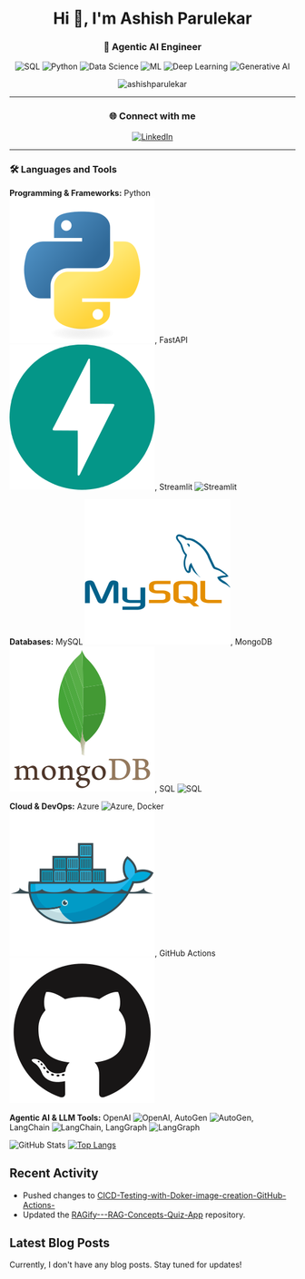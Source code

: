 <h1 align="center">Hi 👋, I'm Ashish Parulekar</h1>
<h3 align="center">
  🚀 Agentic AI Engineer 
</h3>

<p align="center">
  <img src="https://img.shields.io/badge/SQL-Orange?style=for-the-badge&logo=postgresql" alt="SQL" />
  <img src="https://img.shields.io/badge/Python-Blue?style=for-the-badge&logo=python" alt="Python" />
  <img src="https://img.shields.io/badge/Data%20Science-Purple?style=for-the-badge&logo=databricks" alt="Data Science" />
  <img src="https://img.shields.io/badge/Machine%20Learning-LightBlue?style=for-the-badge&logo=tensorflow" alt="ML" />
  <img src="https://img.shields.io/badge/Deep%20Learning-Pink?style=for-the-badge&logo=keras" alt="Deep Learning" />
  <img src="https://img.shields.io/badge/Generative%20AI-Red?style=for-the-badge&logo=openai" alt="Generative AI" />
</p>

<p align="center">
  <img src="https://komarev.com/ghpvc/?username=ashishparulekar&label=Profile%20views&color=0e75b6&style=flat" alt="ashishparulekar" />
</p>

---

<h3 align="center">🌐 Connect with me</h3>
<p align="center">
  <a href="https://linkedin.com/in/ashish parulekar" target="blank">
    <img align="center" src="https://raw.githubusercontent.com/rahuldkjain/github-profile-readme-generator/master/src/images/icons/Social/linked-in-alt.svg" alt="LinkedIn" height="30" width="40" />
  </a>
</p>

---

### 🛠️ Languages and Tools

**Programming & Frameworks:** Python ![Python](https://raw.githubusercontent.com/devicons/devicon/master/icons/python/python-original.svg), FastAPI ![FastAPI](https://raw.githubusercontent.com/devicons/devicon/master/icons/fastapi/fastapi-original.svg), Streamlit ![Streamlit](https://streamlit.io/images/brand/streamlit-mark-color.png)

**Databases:** MySQL ![MySQL](https://raw.githubusercontent.com/devicons/devicon/master/icons/mysql/mysql-original-wordmark.svg), MongoDB ![MongoDB](https://raw.githubusercontent.com/devicons/devicon/master/icons/mongodb/mongodb-original-wordmark.svg), SQL ![SQL](https://img.icons8.com/ios-filled/50/000000/sql.png)

**Cloud & DevOps:** Azure ![Azure](https://www.vectorlogo.zone/logos/microsoft_azure/microsoft_azure-icon.svg), Docker ![Docker](https://raw.githubusercontent.com/devicons/devicon/master/icons/docker/docker-original.svg), GitHub Actions ![GitHub Actions](https://raw.githubusercontent.com/devicons/devicon/master/icons/github/github-original.svg)

**Agentic AI & LLM Tools:** OpenAI ![OpenAI](https://cdn-icons-png.flaticon.com/256/11865/11865313.png), AutoGen ![AutoGen](https://avatars.githubusercontent.com/u/6154722?s=200&v=4), LangChain ![LangChain](https://raw.githubusercontent.com/hwchase17/langchain/master/docs/static/img/favicon.ico), LangGraph ![LangGraph](https://tse4.mm.bing.net/th/id/OIP.Klw8eGW2RmhN-vwyRDxFmAAAAA?r=0&rs=1&pid=ImgDetMain&o=7&rm=3)




![GitHub Stats](https://github-readme-stats.vercel.app/api?username=AshishParulekar&show_icons=true&theme=radical)
[![Top Langs](https://github-readme-stats.vercel.app/api/top-langs/?username=AshishParulekar&layout=compact&theme=dark)](https://github.com/anuraghazra/github-readme-stats)

## Recent Activity

- Pushed changes to [CICD-Testing-with-Doker-image-creation-GitHub-Actions-](https://github.com/AshishParulekar/CICD-Testing-with-Doker-image-creation-GitHub-Actions-)
- Updated the [RAGify---RAG-Concepts-Quiz-App](https://github.com/AshishParulekar/RAGify---RAG-Concepts-Quiz-App) repository.

## Latest Blog Posts

Currently, I don't have any blog posts. Stay tuned for updates!
